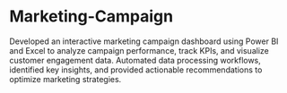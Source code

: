 # Marketing-Campaign
Developed an interactive marketing campaign dashboard using Power BI and Excel to analyze campaign performance, track KPIs, and visualize customer engagement data. Automated data processing workflows, identified key insights, and provided actionable recommendations to optimize marketing strategies.
